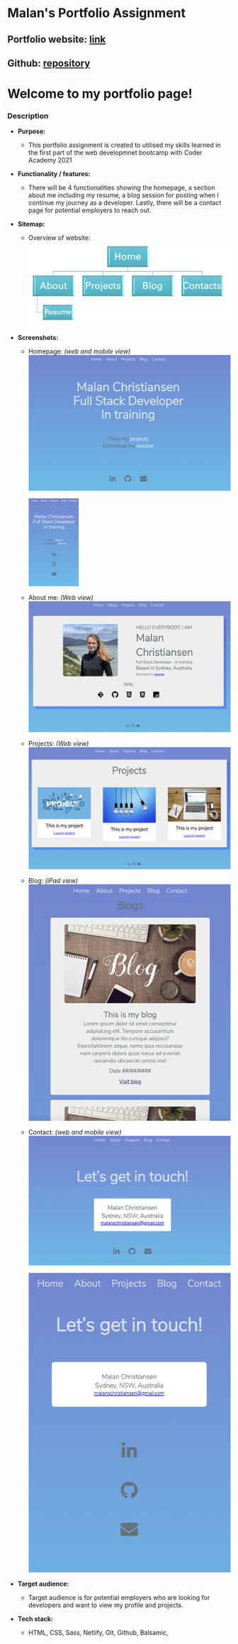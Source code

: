 # Malan's Portfolio Assignment

## Portfolio website: [link](https://dreamy-leavitt-c0cd32.netlify.app/index.html)

## Github: [repository](https://github.com/malanchristiansen/portfolio)

# Welcome to my portfolio page!

### Description

- **Purpose:**

  - This portfolio assignment is created to utilised my skills learned in the first part of the web developmnet bootcamp with Coder Academy 2021

- **Functionality / features:**
  - There will be 4 functionalities showing the homepage, a section about me including my resume, a blog session for posting when I continue my journey as a developer. Lastly, there will be a contact page for potential employers to reach out.
- **Sitemap:**

  - Overview of website: ![site-overview](/docs/overview-website.png)

- **Screenshots:**

  - Homepage: _(web and mobile view)_
    ![homepage-web](/docs/homepage-web.png)

    ![homepage-mobile](/docs/homepage-mobile.png)

  - About me: _(Web view)_
    ![about-web](/docs/about-web.png)

  - Projects: _(Web view)_
    ![projects-web](/docs/project-web.png)

  - Blog: _(iPad view)_
    ![blog-iPad](/docs/blog-ipad.png)

  - Contact: _(web and mobile view)_
    ![contact-web](/docs/contact-web.png)

    ![contact-mobile](/docs/contact-mobile.png)

- **Target audience:**

  - Target audience is for potential employers who are looking for developers and want to view my profile and projects.

- **Tech stack:**
  - HTML, CSS, Sass, Netlify, Git, Github, Balsamic,
